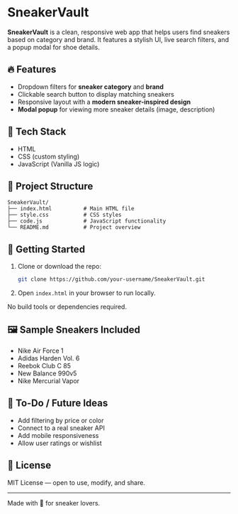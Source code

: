 # SneakerVault

**SneakerVault** is a clean, responsive web app that helps users find sneakers based on category and brand. It features a stylish UI, live search filters, and a popup modal for shoe details.

## 🔥 Features

- Dropdown filters for **sneaker category** and **brand**
- Clickable search button to display matching sneakers
- Responsive layout with a **modern sneaker-inspired design**
- **Modal popup** for viewing more sneaker details (image, description)

## 🧰 Tech Stack

- HTML
- CSS (custom styling)
- JavaScript (Vanilla JS logic)

## 📁 Project Structure

```
SneakerVault/
├── index.html          # Main HTML file
├── style.css           # CSS styles
├── code.js             # JavaScript functionality
└── README.md           # Project overview
```

## 🚀 Getting Started

1. Clone or download the repo:
   ```bash
   git clone https://github.com/your-username/SneakerVault.git
   ```

2. Open `index.html` in your browser to run locally.

No build tools or dependencies required.

## 🖼️ Sample Sneakers Included
- Nike Air Force 1
- Adidas Harden Vol. 6
- Reebok Club C 85
- New Balance 990v5
- Nike Mercurial Vapor

## 📌 To-Do / Future Ideas
- Add filtering by price or color
- Connect to a real sneaker API
- Add mobile responsiveness
- Allow user ratings or wishlist

## 📄 License
MIT License — open to use, modify, and share.

---

Made with 💯 for sneaker lovers.
